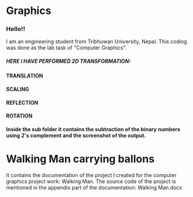 # Graphics
### Hello!!
I am an engineering student from Tribhuwan University, Nepal. This coding was done as the lab task of "Computer Graphics". 

##### HERE I HAVE PERFORMED 2D TRANSFORMATION:
#### TRANSLATION
#### SCALING
#### REFLECTION
#### ROTATION


#### Inside the sub folder it contains the subtraction of the binary numbers using 2's complement and the screenshot of the output.


# Walking Man carrying ballons
It contains the documentation of the project I created for the computer graphics project work: Walking Man. The source code of the project is mentioned in the appendix part of the documentation: Walking Man.docx

